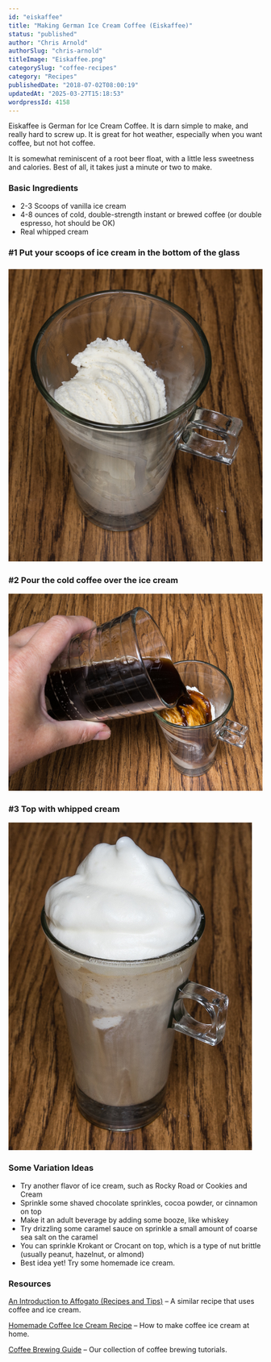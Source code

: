 ```yaml
---
id: "eiskaffee"
title: "Making German Ice Cream Coffee (Eiskaffee)"
status: "published"
author: "Chris Arnold"
authorSlug: "chris-arnold"
titleImage: "Eiskaffee.png"
categorySlug: "coffee-recipes"
category: "Recipes"
publishedDate: "2018-07-02T08:00:19"
updatedAt: "2025-03-27T15:18:53"
wordpressId: 4158
---
```


Eiskaffee is German for Ice Cream Coffee. It is darn simple to make, and really hard to screw up. It is great for hot weather, especially when you want coffee, but not hot coffee.

It is somewhat reminiscent of a root beer float, with a little less sweetness and calories. Best of all, it takes just a minute or two to make.

### Basic Ingredients

-   2-3 Scoops of vanilla ice cream
-   4-8 ounces of cold, double-strength instant or brewed coffee (or double espresso, hot should be OK)
-   Real whipped cream

### #1 Put your scoops of ice cream in the bottom of the glass

### ![ice cream inside cup ](DSC00705.jpg)

### #2 Pour the cold coffee over the ice cream

![pour coffee over ice cream](DSC00709.jpg)

### #3 Top with whipped cream

![Eiskaffee - Foam](DSC00715.jpg)

### Some Variation Ideas

-   Try another flavor of ice cream, such as Rocky Road or Cookies and Cream
-   Sprinkle some shaved chocolate sprinkles, cocoa powder, or cinnamon on top
-   Make it an adult beverage by adding some booze, like whiskey
-   Try drizzling some caramel sauce on sprinkle a small amount of coarse sea salt on the caramel
-   You can sprinkle Krokant or Crocant on top, which is a type of nut brittle (usually peanut, hazelnut, or almond)
-   Best idea yet! Try some homemade ice cream.

### Resources

[An Introduction to Affogato (Recipes and Tips)](http://ineedcoffee.com/an-introduction-to-affogato-recipes-and-tips/) – A similar recipe that uses coffee and ice cream.

[Homemade Coffee Ice Cream Recipe](http://ineedcoffee.com/homemade-coffee-ice-cream-recipe/) – How to make coffee ice cream at home.

[Coffee Brewing Guide](http://ineedcoffee.com/coffee-brewing-guide/) – Our collection of coffee brewing tutorials.